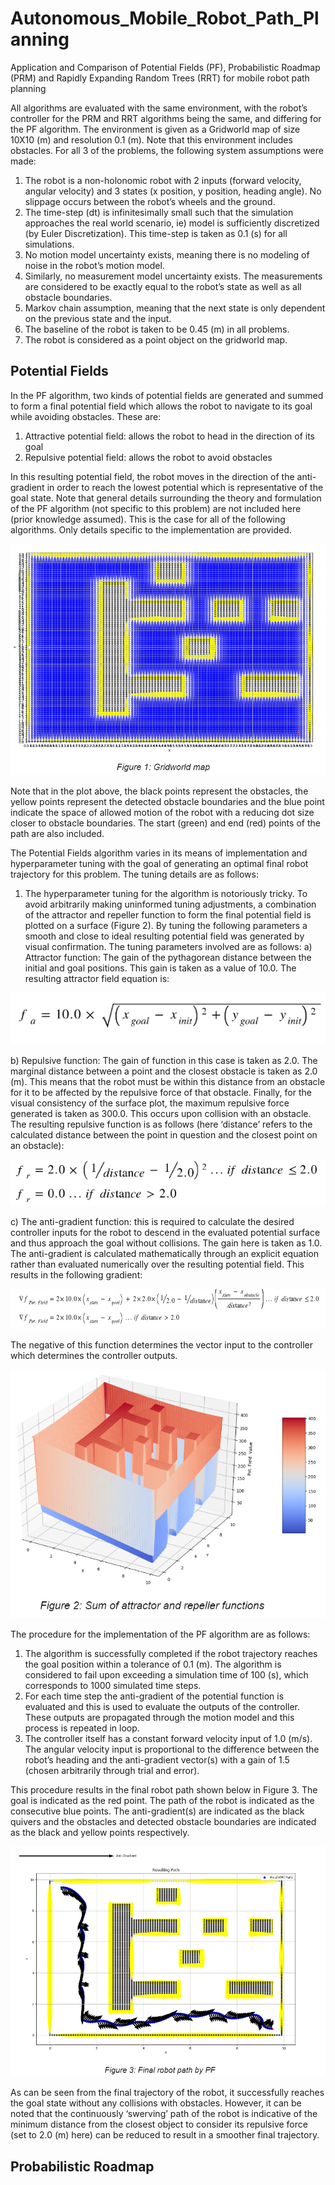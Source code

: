 # Autonomous_Mobile_Robot_Path_Planning
Application and Comparison of Potential Fields (PF), Probabilistic Roadmap (PRM) and Rapidly Expanding Random Trees (RRT) for mobile robot path planning

All algorithms are evaluated with the same environment, with the robot’s controller for the PRM and RRT algorithms being the same, and differing for the PF algorithm. The environment is given as a Gridworld map of size 10X10 (m) and resolution 0.1 (m). Note that this environment includes obstacles. For all 3 of the problems, the following system assumptions were made:
1) The robot is a non-holonomic robot with 2 inputs (forward velocity, angular velocity) and 3 states (x position, y position, heading angle).
No slippage occurs between the robot’s wheels and the ground.
2) The time-step (dt) is infinitesimally small such that the simulation approaches the real world scenario, ie) model is sufficiently discretized (by Euler Discretization). This time-step is taken as 0.1 (s) for all simulations.
3) No motion model uncertainty exists, meaning there is no modeling of noise in the robot’s motion model.
4) Similarly, no measurement model uncertainty exists. The measurements are considered to be exactly equal to the robot’s state as well as all obstacle boundaries.
5) Markov chain assumption, meaning that the next state is only dependent on the previous state and the input.
6) The baseline of the robot is taken to be 0.45 (m) in all problems.
7) The robot is considered as a point object on the gridworld map.

## Potential Fields ##

In the PF algorithm, two kinds of potential fields are generated and summed to form a final potential field which allows the robot to navigate to its goal while avoiding obstacles. These are:
1) Attractive potential field: allows the robot to head in the direction of its goal
2) Repulsive potential field: allows the robot to avoid obstacles

In this resulting potential field, the robot moves in the direction of the anti-gradient in order to reach the lowest potential which is representative of the goal state. Note that general details surrounding the theory and formulation of the PF algorithm (not specific to this problem) are not included here (prior knowledge assumed). This is the case for all of the following algorithms. Only details specific to the implementation are provided.

![](path_plan/gridworld.PNG)

Note that in the plot above, the black points represent the obstacles, the yellow points represent the detected obstacle boundaries and the blue point indicate the space of allowed motion of the robot with a reducing dot size closer to obstacle boundaries. The start (green) and end (red) points of the path are also included.

The Potential Fields algorithm varies in its means of implementation and hyperparameter tuning with the goal of generating an optimal final robot trajectory for this problem. The tuning details are as follows:
1) The hyperparameter tuning for the algorithm is notoriously tricky. To avoid arbitrarily making uninformed tuning adjustments, a combination of the attractor and repeller function to form the final potential field is plotted on a surface (Figure 2). By tuning the following parameters a smooth and close to ideal resulting potential field was generated by visual confirmation. The tuning parameters involved are as follows:
a) Attractor function: The gain of the pythagorean distance between the initial and goal positions. This gain is taken as a value of 10.0. The resulting attractor field equation is: 

![](path_plan/attractor.PNG)

b) Repulsive function: The gain of function in this case is taken as 2.0. The marginal distance between a point and the closest obstacle is taken as 2.0 (m). This means that the robot must be within this distance from an obstacle for it to be affected by the repulsive force of that obstacle. Finally, for the visual consistency of the surface plot, the maximum repulsive force generated is taken as 300.0. This occurs upon collision with an obstacle. The resulting repulsive function is as follows (here ‘distance’ refers to the calculated distance between the point in question and the closest point on an obstacle): 

![](path_plan/repulsive.PNG)

c) The anti-gradient function: this is required to calculate the desired controller inputs for the robot to descend in the  evaluated potential surface and thus approach the goal without collisions. The gain here is taken as 1.0. The anti-gradient is calculated mathematically through an explicit equation rather than evaluated numerically over the resulting potential field. This results in the following gradient:

![](path_plan/anti_grad.PNG)

The negative of this function determines the vector input to the controller which determines the controller outputs.

![](path_plan/pf_func.PNG)

The procedure for the implementation of the PF algorithm are as follows:
1) The algorithm is successfully completed if the robot trajectory reaches the goal position within a tolerance of 0.1 (m). The algorithm is considered to fail upon exceeding a simulation time of 100 (s), which corresponds to 1000 simulated time steps.
2) For each time step the anti-gradient of the potential function is evaluated and this is used to evaluate the outputs of the controller. These outputs are propagated through the motion model and this process is repeated in loop.
3) The controller itself has a constant forward velocity input of 1.0 (m/s). The angular velocity input is proportional to the difference between the robot’s heading and the anti-gradient vector(s) with a gain of 1.5 (chosen arbitrarily through trial and error). 

This procedure results in the final robot path shown below in Figure 3. The goal is indicated as the red point. The path of the robot is indicated as the consecutive blue points. The anti-gradient(s) are indicated as the black quivers and the obstacles and detected obstacle boundaries are indicated as the black and yellow points respectively.

![](path_plan/pf_path.PNG)

As can be seen from the final trajectory of the robot, it successfully reaches the goal state without any collisions with obstacles. However, it can be noted that the continuously ‘swerving’ path of the robot is indicative of the minimum distance from the closest object to consider its repulsive force (set to 2.0 (m) here) can be reduced to result in a smoother final trajectory.

## Probabilistic Roadmap ##


